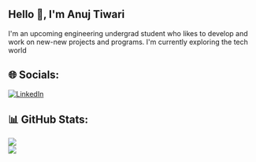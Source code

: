 ## Hello 👋, I'm Anuj Tiwari 
I'm an upcoming engineering undergrad student who likes to develop and work on new-new projects and programs. I'm currently exploring the tech world


## 🌐 Socials:
[![LinkedIn](https://img.shields.io/badge/LinkedIn-%230077B5.svg?logo=linkedin&logoColor=white)](https://linkedin.com/in/aj11anuj) 
## 📊 GitHub Stats:
![](https://github-readme-stats.vercel.app/api?username=aj11anuj&theme=dark&hide_border=true&include_all_commits=false&count_private=false)<br/>
![](https://github-readme-streak-stats.herokuapp.com/?user=aj11anuj&theme=dark&hide_border=true)<br/>





